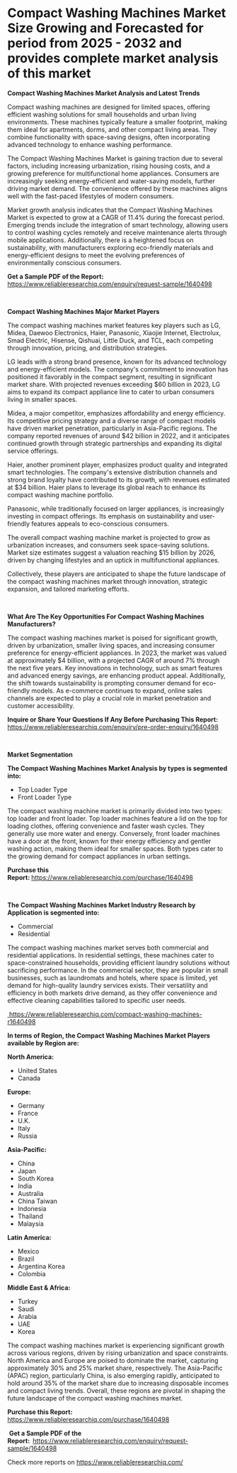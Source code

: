 <p><h1>Compact Washing Machines Market Size Growing and Forecasted for period from 2025 - 2032 and provides complete market analysis of this market</h1></p><p><strong>Compact Washing Machines Market Analysis and Latest Trends</strong></p>
<p><p>Compact washing machines are designed for limited spaces, offering efficient washing solutions for small households and urban living environments. These machines typically feature a smaller footprint, making them ideal for apartments, dorms, and other compact living areas. They combine functionality with space-saving designs, often incorporating advanced technology to enhance washing performance.</p><p>The Compact Washing Machines Market is gaining traction due to several factors, including increasing urbanization, rising housing costs, and a growing preference for multifunctional home appliances. Consumers are increasingly seeking energy-efficient and water-saving models, further driving market demand. The convenience offered by these machines aligns well with the fast-paced lifestyles of modern consumers.</p><p>Market growth analysis indicates that the Compact Washing Machines Market is expected to grow at a CAGR of 11.4% during the forecast period. Emerging trends include the integration of smart technology, allowing users to control washing cycles remotely and receive maintenance alerts through mobile applications. Additionally, there is a heightened focus on sustainability, with manufacturers exploring eco-friendly materials and energy-efficient designs to meet the evolving preferences of environmentally conscious consumers.</p></p>
<p><strong>Get a Sample PDF of the Report:&nbsp;</strong> <a href="https://www.reliableresearchiq.com/enquiry/request-sample/1640498?utm_campaign=2730&utm_medium=2&utm_source=Github&utm_content=ia&utm_term=08042025&utm_id=compact-washing-machines">https://www.reliableresearchiq.com/enquiry/request-sample/1640498</a></p>
<p>&nbsp;</p>
<p><strong>Compact Washing Machines Major Market Players</strong></p>
<p><p>The compact washing machines market features key players such as LG, Midea, Daewoo Electronics, Haier, Panasonic, Xiaojie Internet, Electrolux, Smad Electric, Hisense, Qishuai, Little Duck, and TCL, each competing through innovation, pricing, and distribution strategies.</p><p>LG leads with a strong brand presence, known for its advanced technology and energy-efficient models. The company's commitment to innovation has positioned it favorably in the compact segment, resulting in significant market share. With projected revenues exceeding $60 billion in 2023, LG aims to expand its compact appliance line to cater to urban consumers living in smaller spaces.</p><p>Midea, a major competitor, emphasizes affordability and energy efficiency. Its competitive pricing strategy and a diverse range of compact models have driven market penetration, particularly in Asia-Pacific regions. The company reported revenues of around $42 billion in 2022, and it anticipates continued growth through strategic partnerships and expanding its digital service offerings.</p><p>Haier, another prominent player, emphasizes product quality and integrated smart technologies. The company's extensive distribution channels and strong brand loyalty have contributed to its growth, with revenues estimated at $34 billion. Haier plans to leverage its global reach to enhance its compact washing machine portfolio.</p><p>Panasonic, while traditionally focused on larger appliances, is increasingly investing in compact offerings. Its emphasis on sustainability and user-friendly features appeals to eco-conscious consumers.</p><p>The overall compact washing machine market is projected to grow as urbanization increases, and consumers seek space-saving solutions. Market size estimates suggest a valuation reaching $15 billion by 2026, driven by changing lifestyles and an uptick in multifunctional appliances.</p><p>Collectively, these players are anticipated to shape the future landscape of the compact washing machines market through innovation, strategic expansion, and tailored marketing efforts.</p></p>
<p>&nbsp;</p>
<p><strong>What Are The Key Opportunities For Compact Washing Machines Manufacturers?</strong></p>
<p><p>The compact washing machines market is poised for significant growth, driven by urbanization, smaller living spaces, and increasing consumer preference for energy-efficient appliances. In 2023, the market was valued at approximately $4 billion, with a projected CAGR of around 7% through the next five years. Key innovations in technology, such as smart features and advanced energy savings, are enhancing product appeal. Additionally, the shift towards sustainability is prompting consumer demand for eco-friendly models. As e-commerce continues to expand, online sales channels are expected to play a crucial role in market penetration and customer accessibility.</p></p>
<p><strong>Inquire or Share Your Questions If Any Before Purchasing This Report:</strong> <a href="https://www.reliableresearchiq.com/enquiry/pre-order-enquiry/1640498?utm_campaign=2730&utm_medium=2&utm_source=Github&utm_content=ia&utm_term=08042025&utm_id=compact-washing-machines">https://www.reliableresearchiq.com/enquiry/pre-order-enquiry/1640498</a></p>
<p>&nbsp;</p>
<p><strong>Market Segmentation</strong></p>
<p><strong>The Compact Washing Machines Market Analysis by types is segmented into:</strong></p>
<p><ul><li>Top Loader Type</li><li>Front Loader Type</li></ul></p>
<p><p>The compact washing machine market is primarily divided into two types: top loader and front loader. Top loader machines feature a lid on the top for loading clothes, offering convenience and faster wash cycles. They generally use more water and energy. Conversely, front loader machines have a door at the front, known for their energy efficiency and gentler washing action, making them ideal for smaller spaces. Both types cater to the growing demand for compact appliances in urban settings.</p></p>
<p><strong>Purchase this Report:&nbsp;</strong><a href="https://www.reliableresearchiq.com/purchase/1640498?utm_campaign=2730&utm_medium=2&utm_source=Github&utm_content=ia&utm_term=08042025&utm_id=compact-washing-machines">https://www.reliableresearchiq.com/purchase/1640498</a></p>
<p>&nbsp;</p>
<p><strong>The Compact Washing Machines Market Industry Research by Application is segmented into:</strong></p>
<p><ul><li>Commercial</li><li>Residential</li></ul></p>
<p><p>The compact washing machines market serves both commercial and residential applications. In residential settings, these machines cater to space-constrained households, providing efficient laundry solutions without sacrificing performance. In the commercial sector, they are popular in small businesses, such as laundromats and hotels, where space is limited, yet demand for high-quality laundry services exists. Their versatility and efficiency in both markets drive demand, as they offer convenience and effective cleaning capabilities tailored to specific user needs.</p></p>
<p><a href="https://www.reliableresearchiq.com/compact-washing-machines-r1640498?utm_campaign=2730&utm_medium=2&utm_source=Github&utm_content=ia&utm_term=08042025&utm_id=compact-washing-machines">&nbsp;https://www.reliableresearchiq.com/compact-washing-machines-r1640498</a></p>
<p><strong>In terms of Region, the Compact Washing Machines Market Players available by Region are:</strong></p>
<p>
    <p> <strong> North America: </strong>
        <ul>
            <li>United States</li>
            <li>Canada</li>
        </ul>
        </p> 
    <p> <strong> Europe: </strong>
        <ul>
            <li>Germany</li>
            <li>France</li>
            <li>U.K.</li>
            <li>Italy</li>
            <li>Russia</li>
        </ul>
        </p> 
    <p> <strong> Asia-Pacific: </strong>
        <ul>
            <li>China</li>
            <li>Japan</li>
            <li>South Korea</li>
            <li>India</li>
            <li>Australia</li>
            <li>China Taiwan</li>
            <li>Indonesia</li>
            <li>Thailand</li>
            <li>Malaysia</li>
        </ul>
        </p> 
    <p> <strong> Latin America: </strong>
        <ul>
            <li>Mexico</li>
            <li>Brazil</li>
            <li>Argentina Korea</li>
            <li>Colombia</li>
        </ul>
        </p> 
    <p> <strong> Middle East & Africa: </strong>
        <ul>
            <li>Turkey</li>
            <li>Saudi</li>
            <li>Arabia</li>
            <li>UAE</li>
            <li>Korea</li>
        </ul>
    </p>
    </p>
<p><p>The compact washing machines market is experiencing significant growth across various regions, driven by rising urbanization and space constraints. North America and Europe are poised to dominate the market, capturing approximately 30% and 25% market share, respectively. The Asia-Pacific (APAC) region, particularly China, is also emerging rapidly, anticipated to hold around 35% of the market share due to increasing disposable incomes and compact living trends. Overall, these regions are pivotal in shaping the future landscape of the compact washing machines market.</p></p>
<p><strong>Purchase this Report: </strong><a href="https://www.reliableresearchiq.com/purchase/1640498?utm_campaign=2730&utm_medium=2&utm_source=Github&utm_content=ia&utm_term=08042025&utm_id=compact-washing-machines">https://www.reliableresearchiq.com/purchase/1640498</a></p>
<p>&nbsp;<strong>Get a Sample PDF of the Report:&nbsp;&nbsp;</strong><a href="https://www.reliableresearchiq.com/enquiry/request-sample/1640498?utm_campaign=2730&utm_medium=2&utm_source=Github&utm_content=ia&utm_term=08042025&utm_id=compact-washing-machines">https://www.reliableresearchiq.com/enquiry/request-sample/1640498</a></p>
<p><strong></strong></p>
<p>Check more reports on <a href="https://www.reliableresearchiq.com/?utm_campaign=2730&utm_medium=2&utm_source=Github&utm_content=ia&utm_term=08042025&utm_id=compact-washing-machines">https://www.reliableresearchiq.com/</a></p>
